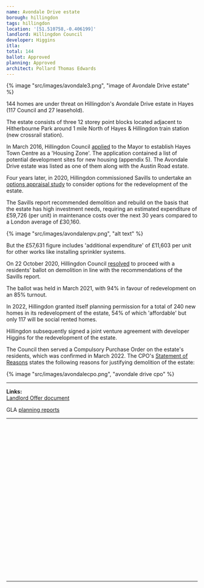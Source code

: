 ```yaml
---
name: Avondale Drive estate
borough: hillingdon
tags: hillingdon
location: '[51.510758,-0.406199]'
landlord: Hillingdon Council
developer: Higgins
itla: 
total: 144
ballot: Approved 
planning: Approved
architect: Pollard Thomas Edwards
---
```

{% image "src/images/avondale3.png", "image of Avondale Drive estate" %}

144 homes are under threat on Hillingdon's Avondale Drive estate in Hayes (117 Council and 27 leasehold).

The estate consists of three 12 storey point blocks located adjacent to Hitherbourne Park around 1 mile North of Hayes & Hillingdon train station (new crossrail station).

In March 2016, Hillingdon Council [applied](https://modgov.hillingdon.gov.uk/ieIssueDetails.aspx?IId=21017&Opt=3) to the Mayor to establish Hayes Town Centre as a 'Housing Zone'. The application contained a list of potential development sites for new housing (appendix 5). The Avondale Drive estate was listed as one of them along with the Austin Road estate.

Four years later, in 2020, Hillingdon commissioned Savills to undertake an [options appraisal study](https://modgov.hillingdon.gov.uk/documents/s49499/Appendix%201%20-%20Appraisal%20Report%20Austin%20Road.pdf) to consider options for the redevelopment of the estate.

The Savills report recommended demolition and rebuild on the basis that the estate has high investment needs, requiring an estimated expenditure of £59,726 (per unit) in maintenance costs over the next 30 years compared to a London average of £30,160. 

{% image "src/images/avondalenpv.png", "alt text" %}

But the £57,631 figure includes 'additional expenditure' of £11,603 per unit for other works like installing sprinkler systems.

On 22 October 2020, Hillingdon Council [resolved](https://modgov.hillingdon.gov.uk/ieListDocuments.aspx?CId=115&MeetingId=3834) to proceed with a residents' ballot on demolition in line with the recommendations of the Savills report.

The ballot was held in March 2021, with 94% in favour of redevelopment on an 85% turnout.

In 2022, Hillingdon granted itself planning permission for a total of 240 new homes in its redevelopment of the estate, 54% of which 'affordable' but only 117 will be social rented homes.

Hillingdon subsequently signed a joint venture agreement with developer Higgins for the redevelopment of the estate.

The Council then served a Compulsory Purchase Order on the estate's residents, which was confirmed in March 2022. The CPO's [Statement of Reasons](https://www.hillingdon.gov.uk/media/7717/Statement-of-Reasons/pdf/6aStatement_of_Reasons_-_Avondale_Drive_-_c.pdf?m=1638202424067) states the following reasons for justifying demolition of the estate:

{% image "src/images/avondalecpo.png", "avondale drive cpo" %}

---

__Links:__  
[Landlord Offer document](/images/AD_Estate_Landlord_Offer.pdf)

GLA [planning reports](https://planapps.london.gov.uk/planningapps/76551-APP-2021-4502)

---

<!------------THE CODE BELOW RENDERS THE MAP - DO NOT EDIT! ---------------------------->

<div id="map" style="width: 100%; height: 400px;"></div>

<script>
  var map = L.map('map').setView({{ location }}, 13);
  L.tileLayer('https://tile.openstreetmap.org/{z}/{x}/{y}.png', {
  maxZoom: 19,
attribution: '&copy; <a href="http://www.openstreetmap.org/copyright">OpenStreetMap</a>'
}).addTo(map);
var circle = L.circle({{ location }}, {
    color: 'red',
    fillColor: '#f03',
    fillOpacity: 0.5,
    radius: 500
}).addTo(map);
</script>

---